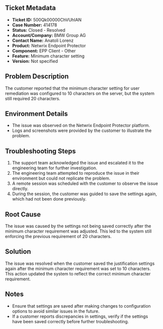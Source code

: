 ## Ticket Metadata
- **Ticket ID:** 500Qk00000ChVUhIAN
- **Case Number:** 414178
- **Status:** Closed - Resolved
- **Account/Company:** BMW Group AG
- **Contact Name:** Anatoli Lorenz
- **Product:** Netwrix Endpoint Protector
- **Component:** EPP Client - Other
- **Feature:** Minimum character setting
- **Version:** Not specified

## Problem Description
The customer reported that the minimum character setting for user remediation was configured to 10 characters on the server, but the system still required 20 characters.

## Environment Details
- The issue was observed on the Netwrix Endpoint Protector platform.
- Logs and screenshots were provided by the customer to illustrate the problem.

## Troubleshooting Steps
1. The support team acknowledged the issue and escalated it to the engineering team for further investigation.
2. The engineering team attempted to reproduce the issue in their environment but could not replicate the problem.
3. A remote session was scheduled with the customer to observe the issue directly.
4. During the session, the customer was guided to save the settings again, which had not been done previously.

## Root Cause
The issue was caused by the settings not being saved correctly after the minimum character requirement was adjusted. This led to the system still enforcing the previous requirement of 20 characters.

## Solution
The issue was resolved when the customer saved the justification settings again after the minimum character requirement was set to 10 characters. This action updated the system to reflect the correct minimum character requirement.

## Notes
- Ensure that settings are saved after making changes to configuration options to avoid similar issues in the future.
- If a customer reports discrepancies in settings, verify if the settings have been saved correctly before further troubleshooting.
